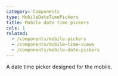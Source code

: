 ```yaml
---
category: Components
type: MobileDateTimePickers
title: Mobile date time pickers
cols: 1
related:
  - /components/mobile-pickers
  - /components/mobile-time-views
  - /components/mobile-date-pickers
---
```



A date time picker designed for the mobile.
